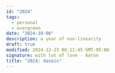```yaml
---
id: "2024"
tags:
  - personal
  - evergreen
date: "2024-10-06"
description: a year of non-linearity
draft: true
modified: 2024-12-23 08:11:45 GMT-05:00
signature: with lot of love - Aaron
title: "2024: dasein"
---
```

